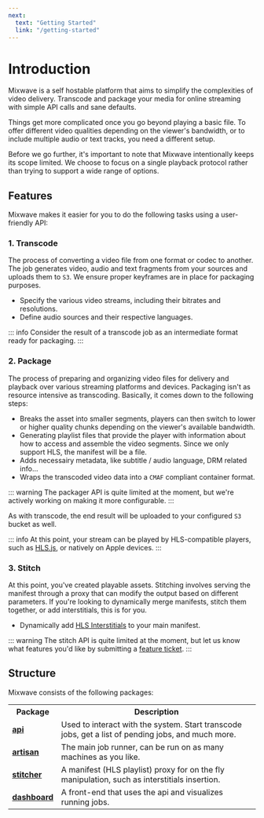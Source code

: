 ```yaml
---
next:
  text: "Getting Started"
  link: "/getting-started"
---
```


# Introduction

Mixwave is a self hostable platform that aims to simplify the complexities of video delivery. Transcode and package your media for online streaming with simple API calls and sane defaults.

Things get more complicated once you go beyond playing a basic <Badge type="info" text=".mp4" /> file. To offer different video qualities depending on the viewer's bandwidth, or to include multiple audio or text tracks, you need a different setup.

Before we go further, it's important to note that Mixwave intentionally keeps its scope limited. We choose to focus on a single playback protocol <Badge type="info" text="HLS CMAF" /> rather than trying to support a wide range of options.

## Features

Mixwave makes it easier for you to do the following tasks using a user-friendly API:

### 1. Transcode

The process of converting a video file from one format or codec to another. The <Badge type="info" text="transcode" /> job generates video, audio and text fragments from your sources and uploads them to `S3`. We ensure proper keyframes are in place for packaging purposes.

- Specify the various video streams, including their bitrates and resolutions.
- Define audio sources and their respective languages.

::: info
Consider the result of a transcode job as an intermediate format ready for packaging.
:::

### 2. Package

The process of preparing and organizing video files for delivery and playback over various streaming platforms and devices. Packaging isn't as resource intensive as transcoding. Basically, it comes down to the following steps:

- Breaks the asset into smaller segments, players can then switch to lower or higher quality chunks depending on the viewer's available bandwidth.
- Generating playlist files that provide the player with information about how to access and assemble the video segments. Since we only support HLS, the manifest will be a <Badge type="info" text=".m3u8" /> file.
- Adds necessairy metadata, like subtitle / audio language, DRM related info...
- Wraps the transcoded video data into a `CMAF` compliant container format.

::: warning
The packager API is quite limited at the moment, but we're actively working on making it more configurable.
:::

As with transcode, the end result will be uploaded to your configured `S3` bucket as well.

::: info
At this point, your stream can be played by HLS-compatible players, such as [HLS.js](https://github.com/video-dev/hls.js), or natively on Apple devices.
:::

### 3. Stitch

At this point, you've created playable assets. Stitching involves serving the manifest through a proxy that can modify the output based on different parameters. If you're looking to dynamically merge manifests, stitch them together, or add interstitials, this is for you.

- Dynamically add [HLS Interstitials](https://developer.apple.com/videos/play/wwdc2022/10145/) to your main manifest.

::: warning
The stitch API is quite limited at the moment, but let us know what features you'd like by submitting a [feature ticket](https://github.com/matvp91/mixwave/issues).
:::

## Structure

Mixwave consists of the following packages:

<table>
  <tr>
    <th>Package</th>
    <th>Description</th>
  </tr>
  <tr>
    <td><a href="https://github.com/matvp91/mixwave/tree/main/packages/api" target="_blank"><b>api</b></a></td>
    <td>Used to interact with the system. Start transcode jobs, get a list of pending jobs, and much more.</td>
  </tr>
  <tr>
    <td><a href="https://github.com/matvp91/mixwave/tree/main/packages/artisan" target="_blank"><b>artisan</b></a></td>
    <td>The main job runner, can be run on as many machines as you like.</td>
  </tr>
  <tr>
    <td><a href="https://github.com/matvp91/mixwave/tree/main/packages/stitcher" target="_blank"><b>stitcher</b></a></td>
    <td>A manifest (HLS playlist) proxy for on the fly manipulation, such as interstitials insertion.</td>
  </tr>
  <tr>
    <td><a href="https://github.com/matvp91/mixwave/tree/main/packages/dashboard" target="_blank"><b>dashboard</b></a></td>
    <td>A front-end that uses the api and visualizes running jobs.</td>
  </tr>
</table>
